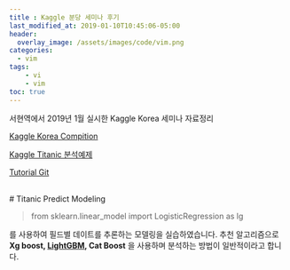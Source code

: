 ```yaml
---
title : Kaggle 분당 세미나 후기 
last_modified_at: 2019-01-10T10:45:06-05:00
header:
  overlay_image: /assets/images/code/vim.png
categories:
  - vim
tags: 
    - vi
    - vim
toc: true 
---
```


서현역에서 2019년 1월 실시한 Kaggle Korea 세미나 자료정리 


[Kaggle Korea Compition](https://www.kaggle.com/c/2019-1st-ml-month-with-kakr/kernels)

[Kaggle Titanic 분석예제](https://www.kaggle.com/daehungwak/guide-kor-dg)

[Tutorial Git](https://nbviewer.jupyter.org/github/TOTOFRIEND/Titanic_Tutorial/tree/master/)

<br/>
# Titanic Predict Modeling

> from sklearn.linear_model import  LogisticRegression as lg 

를 사용하여 필드별 데이트를 추론하는 모델링을 실습하였습니다. 추천 알고리즘으로 **Xg boost, [LightGBM](https://medium.com/@pushkarmandot/https-medium-com-pushkarmandot-what-is-lightgbm-how-to-implement-it-how-to-fine-tune-the-parameters-60347819b7fc), Cat Boost** 을 사용하며 분석하는 방법이 일반적이라고 합니다.